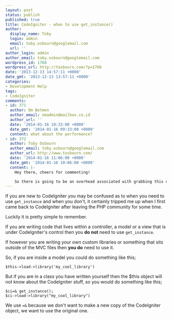 ```yaml
---
layout: post
status: publish
published: true
title: CodeIgniter - when to use get_instance()
author:
  display_name: Toby
  login: admin
  email: toby.osbourn@googlemail.com
  url: ''
author_login: admin
author_email: toby.osbourn@googlemail.com
wordpress_id: 1768
wordpress_url: http://tosbourn.com/?p=1768
date: '2013-12-13 14:57:11 +0000'
date_gmt: '2013-12-13 13:57:11 +0000'
categories:
- Development Help
tags:
- CodeIgniter
comments:
- id: 371
  author: Om Betmen
  author_email: omadmin@mailbox.co.id
  author_url: ''
  date: '2014-01-16 10:33:00 +0000'
  date_gmt: '2014-01-16 09:33:00 +0000'
  content: what about the performance?
- id: 372
  author: Toby Osbourn
  author_email: toby.osbourn@googlemail.com
  author_url: http://www.tosbourn.com/
  date: '2014-01-16 11:06:00 +0000'
  date_gmt: '2014-01-16 10:06:00 +0000'
  content: |-
    Hey there, cheers for commenting!

    So there is going to be an overhead associated with grabbing this object but I haven't noticed anything particularly slow and I don't believe there is a better way to get access to the functionality that it provides.
---
```

<p>If you are new to CodeIgniter you may be confused as to when you need to use <code>get_instance</code> and when you don't, it certainly tripped me up when I first came back to CodeIgniter after leaving the PHP community for some time.</p>
<p>Luckily it is pretty simple to remember.</p>
<p>If you are writing code that lives within a controller, a model or a view that is under CodeIgniter's control then you <strong>do not</strong> need to use <code>get_instance</code>.</p>
<p>If however you are writing your own custom libraries or something that sits outside of the MVC files then <strong>you do</strong> need to use it.</p>
<p>So, if you are inside a model you could do something like this;</p>
<pre><code>$this->load->library('my_cool_library')</code></pre>
<p>But if you are in a class you have written yourself then the $this object will not know about the CodeIgniter stuff, so you would do something like this;</p>
<pre><code>$ci=& get_instance();
$ci->load->library("my_cool_library")</code></pre>
<p>We use <code>=&</code> because we don't want to make a new copy of the CodeIgniter object, we want to use the original one.</p>
